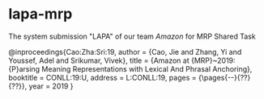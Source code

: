 # lapa-mrp
The system submission "LAPA" of our team *Amazon* for MRP Shared Task

@inproceedings{Cao:Zha:Sri:19,
  author = {Cao, Jie and Zhang, Yi and Youssef, Adel and Srikumar, Vivek},
  title = {Amazon at {MRP}~2019:
           {P}arsing Meaning Representations
           with Lexical And Phrasal Anchoring},
  booktitle = CONLL:19:U,
  address = L:CONLL:19,
  pages = {\pages{--}{??}{??}},
  year = 2019
}

